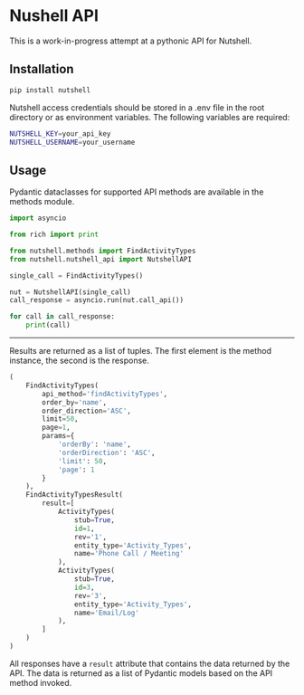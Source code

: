 # Nushell API

This is a work-in-progress attempt at a pythonic API for Nutshell.

## Installation

```bash 
pip install nutshell
```

Nutshell access credentials should be stored in a .env file in the root directory or as environment variables. The
following variables are required:

```bash
NUTSHELL_KEY=your_api_key
NUTSHELL_USERNAME=your_username
```

## Usage

Pydantic dataclasses for supported API methods are available in the methods module.

```python
import asyncio

from rich import print

from nutshell.methods import FindActivityTypes
from nutshell.nutshell_api import NutshellAPI

single_call = FindActivityTypes()

nut = NutshellAPI(single_call)
call_response = asyncio.run(nut.call_api())

for call in call_response:
    print(call)
```

___
Results are returned as a list of tuples. The first element is the method instance, the second is the response.

```python
(
    FindActivityTypes(
        api_method='findActivityTypes',
        order_by='name',
        order_direction='ASC',
        limit=50,
        page=1,
        params={
            'orderBy': 'name',
            'orderDirection': 'ASC',
            'limit': 50,
            'page': 1
        }
    ),
    FindActivityTypesResult(
        result=[
            ActivityTypes(
                stub=True,
                id=1,
                rev='1',
                entity_type='Activity_Types',
                name='Phone Call / Meeting'
            ),
            ActivityTypes(
                stub=True,
                id=3,
                rev='3',
                entity_type='Activity_Types',
                name='Email/Log'
            ),
        ]
    )
)
```

All responses have a `result` attribute that contains the data returned by the API. The data is returned as a list of
Pydantic models based on the API method invoked.